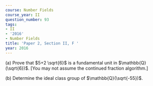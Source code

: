 ```yaml
---
course: Number Fields
course_year: II
question_number: 93
tags:
- II
- '2016'
- Number Fields
title: 'Paper 2, Section II, F '
year: 2016
---
```




(a) Prove that $5+2 \sqrt{6}$ is a fundamental unit in $\mathbb{Q}(\sqrt{6})$. [You may not assume the continued fraction algorithm.]

(b) Determine the ideal class group of $\mathbb{Q}(\sqrt{-55})$.